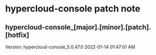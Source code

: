 # hypercloud-console patch note
## hypercloud-console_[major].[minor].[patch].[hotfix]
Version: hypercloud-console_5.0.47.0
2022-01-14  01:47:01 AM

